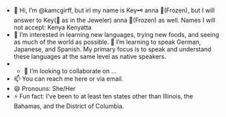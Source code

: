 - 👋 Hi, I’m @kamcgirff, but irl my name is Key🗝️ anna 👸(Frozen), but I will answer to Key(💍 as in the Jeweler) anna 👸(Frozen) as well.
  Names I will not accept:
  Kenya
  Kenyatta
- 👀 I’m interested in learning new languages, trying new foods, and seeing as much of the world as possible. 
🌱 I’m learning to speak German, Japanese, and Spanish. My primary focus is to speak and understand these languages at the same level as native speakers. 
- - 💞️ I’m looking to collaborate on ...
- 📫 You can reach me here or via email.
- 😄 Pronouns: She/Her
- ⚡ Fun fact: I’ve been to at least ten states other than Illinois, the Bahamas, and the District of Columbia.

<!---
kamcgriff/kamcgriff is a ✨ particular ✨ repository because its `README.md` (this file) appears on your GitHub profile.
You can click the Preview link to take a look at your changes.
--->
